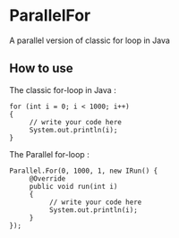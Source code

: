 # ParallelFor
A parallel version of classic for loop in Java

## How to use
The classic for-loop in Java : 
```
for (int i = 0; i < 1000; i++) 
{
     // write your code here
     System.out.println(i);
}
```

The Parallel for-loop : 
```
Parallel.For(0, 1000, 1, new IRun() {
     @Override
     public void run(int i)
     {
          // write your code here
          System.out.println(i);
     }
});
```
